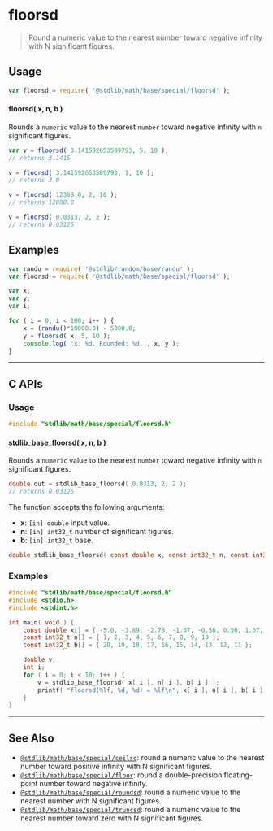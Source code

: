 <!--

@license Apache-2.0

Copyright (c) 2018 The Stdlib Authors.

Licensed under the Apache License, Version 2.0 (the "License");
you may not use this file except in compliance with the License.
You may obtain a copy of the License at

   http://www.apache.org/licenses/LICENSE-2.0

Unless required by applicable law or agreed to in writing, software
distributed under the License is distributed on an "AS IS" BASIS,
WITHOUT WARRANTIES OR CONDITIONS OF ANY KIND, either express or implied.
See the License for the specific language governing permissions and
limitations under the License.

-->

# floorsd

> Round a numeric value to the nearest number toward negative infinity with N significant figures.

<section class="usage">

## Usage

```javascript
var floorsd = require( '@stdlib/math/base/special/floorsd' );
```

#### floorsd( x, n, b )

Rounds a `numeric` value to the nearest `number` toward negative infinity with `n` significant figures.

```javascript
var v = floorsd( 3.141592653589793, 5, 10 );
// returns 3.1415

v = floorsd( 3.141592653589793, 1, 10 );
// returns 3.0

v = floorsd( 12368.0, 2, 10 );
// returns 12000.0

v = floorsd( 0.0313, 2, 2 );
// returns 0.03125
```

</section>

<!-- /.usage -->

<section class="notes">

</section>

<!-- /.notes -->

<section class="examples">

## Examples

<!-- eslint no-undef: "error" -->

```javascript
var randu = require( '@stdlib/random/base/randu' );
var floorsd = require( '@stdlib/math/base/special/floorsd' );

var x;
var y;
var i;

for ( i = 0; i < 100; i++ ) {
    x = (randu()*10000.0) - 5000.0;
    y = floorsd( x, 5, 10 );
    console.log( 'x: %d. Rounded: %d.', x, y );
}
```

</section>

<!-- /.examples -->

<!-- C interface documentation. -->

* * *

<section class="c">

## C APIs

<!-- Section to include introductory text. Make sure to keep an empty line after the intro `section` element and another before the `/section` close. -->

<section class="intro">

</section>

<!-- /.intro -->

<!-- C usage documentation. -->

<section class="usage">

### Usage

```c
#include "stdlib/math/base/special/floorsd.h"
```

#### stdlib_base_floorsd( x, n, b )

Rounds a `numeric` value to the nearest `number` toward negative infinity with `n` significant figures.

```c
double out = stdlib_base_floorsd( 0.0313, 2, 2 );
// returns 0.03125
```

The function accepts the following arguments:

-   **x**: `[in] double` input value.
-   **n**: `[in] int32_t` number of significant figures.
-   **b**: `[in] int32_t` base.

```c
double stdlib_base_floorsd( const double x, const int32_t n, const int32_t b );
```

</section>

<!-- /.usage -->

<!-- C API usage notes. Make sure to keep an empty line after the `section` element and another before the `/section` close. -->

<section class="notes">

</section>

<!-- /.notes -->

<!-- C API usage examples. -->

<section class="examples">

### Examples

```c
#include "stdlib/math/base/special/floorsd.h"
#include <stdio.h>
#include <stdint.h>

int main( void ) {
    const double x[] = { -5.0, -3.89, -2.78, -1.67, -0.56, 0.56, 1.67, 2.78, 3.89, 5.0 };
    const int32_t n[] = { 1, 2, 3, 4, 5, 6, 7, 8, 9, 10 };
    const int32_t b[] = { 20, 19, 18, 17, 16, 15, 14, 13, 12, 11 };

    double v;
    int i;
    for ( i = 0; i < 10; i++ ) {
        v = stdlib_base_floorsd( x[ i ], n[ i ], b[ i ] );
        printf( "floorsd(%lf, %d, %d) = %lf\n", x[ i ], n[ i ], b[ i ], v );
    }
}
```

</section>

<!-- /.examples -->

</section>

<!-- /.c -->

<!-- Section for related `stdlib` packages. Do not manually edit this section, as it is automatically populated. -->

<section class="related">

* * *

## See Also

-   <span class="package-name">[`@stdlib/math/base/special/ceilsd`][@stdlib/math/base/special/ceilsd]</span><span class="delimiter">: </span><span class="description">round a numeric value to the nearest number toward positive infinity with N significant figures.</span>
-   <span class="package-name">[`@stdlib/math/base/special/floor`][@stdlib/math/base/special/floor]</span><span class="delimiter">: </span><span class="description">round a double-precision floating-point number toward negative infinity.</span>
-   <span class="package-name">[`@stdlib/math/base/special/roundsd`][@stdlib/math/base/special/roundsd]</span><span class="delimiter">: </span><span class="description">round a numeric value to the nearest number with N significant figures.</span>
-   <span class="package-name">[`@stdlib/math/base/special/truncsd`][@stdlib/math/base/special/truncsd]</span><span class="delimiter">: </span><span class="description">round a numeric value to the nearest number toward zero with N significant figures.</span>

</section>

<!-- /.related -->

<!-- Section for all links. Make sure to keep an empty line after the `section` element and another before the `/section` close. -->

<section class="links">

<!-- <related-links> -->

[@stdlib/math/base/special/ceilsd]: https://github.com/stdlib-js/math/tree/main/base/special/ceilsd

[@stdlib/math/base/special/floor]: https://github.com/stdlib-js/math/tree/main/base/special/floor

[@stdlib/math/base/special/roundsd]: https://github.com/stdlib-js/math/tree/main/base/special/roundsd

[@stdlib/math/base/special/truncsd]: https://github.com/stdlib-js/math/tree/main/base/special/truncsd

<!-- </related-links> -->

</section>

<!-- /.links -->
